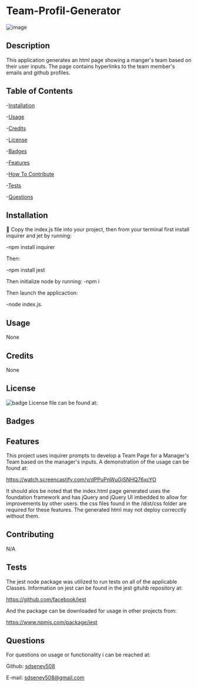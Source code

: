 # Team-Profil-Generator
![image](https://user-images.githubusercontent.com/62141103/152249277-771b338a-f919-4a5c-80c8-71af8d61c463.png)

## Description
 This application generates an html page showing a manger's team based on their user inputs.    The page contains hyperlinks to the team member's emails and github profiles.

 ## Table of Contents
 -[Installation](#installation)

 -[Usage](#usage)

 -[Credits](#credits)

 -[License](#license)

 -[Badges](#badges)

 -[Features](#features)

 -[How To Contribute](#contributing)

 -[Tests](#tests)

 -[Questions](#questions)
 ## Installation
 💾 Copy the index.js file into your project, then from your terminal first install inquirer and jet by running: 
 
 -npm install inquirer

 Then:

 -npm install jest
 
 Then initialize node by running:
 -npm i

 Then launch the applicaction:

 -node index.js.

 ## Usage
 None
 ## Credits
 None
 ## License

 ![badge](https://img.shields.io/badge/license-MIT-blue)
 License file can be found at: 
 ## Badges

 ## Features

 This project uses inquirer prompts to develop a Team Page for a Manager's Team based on the manager's inputs.  A demonstration of the usage can be found at:
 
 https://watch.screencastify.com/v/dPPuPnWuGjSNHQ76xcYO

 It should alos be noted that the index.html page generated uses the foundation framework and has jQuery and jQuery UI imbedded to allow for improvements by other users.  the css files found in the /dist/css folder are required for these features.  The generated html may not deploy correcctly without them.
 
 ## Contributing 
 N/A
 ## Tests
 The jest node package was utilized to run tests on all of the applicable Classes.  Information on jest can be found in the jest gituhb repository at:

https://github.com/facebook/jest

And the package can be downloaded for usage in other projects from:

https://www.npmjs.com/package/jest

 ## Questions
For questions on usage or functionality i can be reached at:

Github: [sdseney508](https://github.com/sdseney508)

E-mail: sdseney508@gmail.com
    
